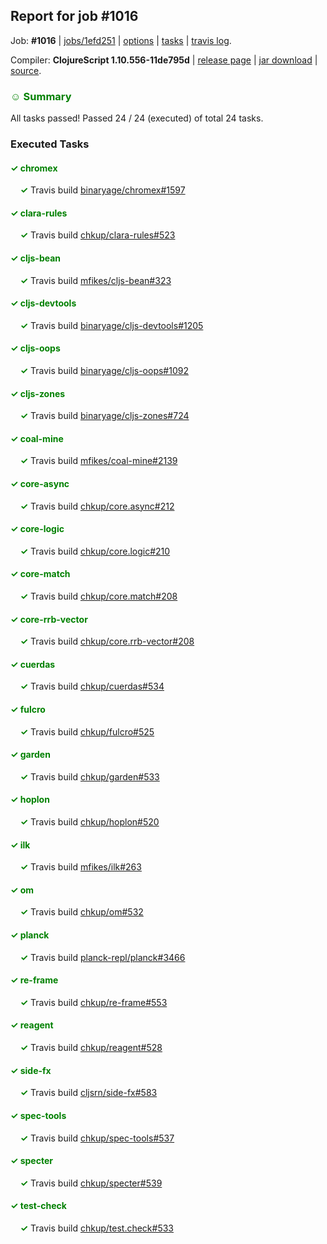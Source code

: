 ## Report for job #1016

Job: **#1016** | [jobs/1efd251](https://github.com/cljs-oss/canary/commit/1efd251c709fe51c3353417e1e454ff991d9a1a7) | [options](options.edn) | [tasks](tasks.edn) | [travis log](https://travis-ci.org/cljs-oss/canary/builds/558442725).

Compiler: **ClojureScript 1.10.556-11de795d** | [release page](https://github.com/cljs-oss/canary/releases/tag/r1.10.556-11de795d) | [jar download](https://github.com/cljs-oss/canary/releases/download/r1.10.556-11de795d/clojurescript-1.10.556-11de795d.jar) | [source](https://github.com/clojure/clojurescript/commit/11de795dc748e004d31474f11cf04e5fc58b5d24).

### <b style='color:green'>☺ Summary</b>

All tasks passed! Passed 24 / 24 (executed) of total 24 tasks.

### Executed Tasks

#### <b style='color:green'>&#x2713; chromex</b>
&nbsp;&nbsp;&nbsp;&nbsp;<b style='color:green'>&#x2713;</b> Travis build [binaryage/chromex#1597](https://travis-ci.org/binaryage/chromex/builds/558443404)<br>

#### <b style='color:green'>&#x2713; clara-rules</b>
&nbsp;&nbsp;&nbsp;&nbsp;<b style='color:green'>&#x2713;</b> Travis build [chkup/clara-rules#523](https://travis-ci.org/chkup/clara-rules/builds/558443406)<br>

#### <b style='color:green'>&#x2713; cljs-bean</b>
&nbsp;&nbsp;&nbsp;&nbsp;<b style='color:green'>&#x2713;</b> Travis build [mfikes/cljs-bean#323](https://travis-ci.org/mfikes/cljs-bean/builds/558443408)<br>

#### <b style='color:green'>&#x2713; cljs-devtools</b>
&nbsp;&nbsp;&nbsp;&nbsp;<b style='color:green'>&#x2713;</b> Travis build [binaryage/cljs-devtools#1205](https://travis-ci.org/binaryage/cljs-devtools/builds/558443413)<br>

#### <b style='color:green'>&#x2713; cljs-oops</b>
&nbsp;&nbsp;&nbsp;&nbsp;<b style='color:green'>&#x2713;</b> Travis build [binaryage/cljs-oops#1092](https://travis-ci.org/binaryage/cljs-oops/builds/558443416)<br>

#### <b style='color:green'>&#x2713; cljs-zones</b>
&nbsp;&nbsp;&nbsp;&nbsp;<b style='color:green'>&#x2713;</b> Travis build [binaryage/cljs-zones#724](https://travis-ci.org/binaryage/cljs-zones/builds/558443420)<br>

#### <b style='color:green'>&#x2713; coal-mine</b>
&nbsp;&nbsp;&nbsp;&nbsp;<b style='color:green'>&#x2713;</b> Travis build [mfikes/coal-mine#2139](https://travis-ci.org/mfikes/coal-mine/builds/558443422)<br>

#### <b style='color:green'>&#x2713; core-async</b>
&nbsp;&nbsp;&nbsp;&nbsp;<b style='color:green'>&#x2713;</b> Travis build [chkup/core.async#212](https://travis-ci.org/chkup/core.async/builds/558443428)<br>

#### <b style='color:green'>&#x2713; core-logic</b>
&nbsp;&nbsp;&nbsp;&nbsp;<b style='color:green'>&#x2713;</b> Travis build [chkup/core.logic#210](https://travis-ci.org/chkup/core.logic/builds/558443436)<br>

#### <b style='color:green'>&#x2713; core-match</b>
&nbsp;&nbsp;&nbsp;&nbsp;<b style='color:green'>&#x2713;</b> Travis build [chkup/core.match#208](https://travis-ci.org/chkup/core.match/builds/558443438)<br>

#### <b style='color:green'>&#x2713; core-rrb-vector</b>
&nbsp;&nbsp;&nbsp;&nbsp;<b style='color:green'>&#x2713;</b> Travis build [chkup/core.rrb-vector#208](https://travis-ci.org/chkup/core.rrb-vector/builds/558443440)<br>

#### <b style='color:green'>&#x2713; cuerdas</b>
&nbsp;&nbsp;&nbsp;&nbsp;<b style='color:green'>&#x2713;</b> Travis build [chkup/cuerdas#534](https://travis-ci.org/chkup/cuerdas/builds/558443442)<br>

#### <b style='color:green'>&#x2713; fulcro</b>
&nbsp;&nbsp;&nbsp;&nbsp;<b style='color:green'>&#x2713;</b> Travis build [chkup/fulcro#525](https://travis-ci.org/chkup/fulcro/builds/558443444)<br>

#### <b style='color:green'>&#x2713; garden</b>
&nbsp;&nbsp;&nbsp;&nbsp;<b style='color:green'>&#x2713;</b> Travis build [chkup/garden#533](https://travis-ci.org/chkup/garden/builds/558443446)<br>

#### <b style='color:green'>&#x2713; hoplon</b>
&nbsp;&nbsp;&nbsp;&nbsp;<b style='color:green'>&#x2713;</b> Travis build [chkup/hoplon#520](https://travis-ci.org/chkup/hoplon/builds/558443450)<br>

#### <b style='color:green'>&#x2713; ilk</b>
&nbsp;&nbsp;&nbsp;&nbsp;<b style='color:green'>&#x2713;</b> Travis build [mfikes/ilk#263](https://travis-ci.org/mfikes/ilk/builds/558443480)<br>

#### <b style='color:green'>&#x2713; om</b>
&nbsp;&nbsp;&nbsp;&nbsp;<b style='color:green'>&#x2713;</b> Travis build [chkup/om#532](https://travis-ci.org/chkup/om/builds/558443482)<br>

#### <b style='color:green'>&#x2713; planck</b>
&nbsp;&nbsp;&nbsp;&nbsp;<b style='color:green'>&#x2713;</b> Travis build [planck-repl/planck#3466](https://travis-ci.org/planck-repl/planck/builds/558443496)<br>

#### <b style='color:green'>&#x2713; re-frame</b>
&nbsp;&nbsp;&nbsp;&nbsp;<b style='color:green'>&#x2713;</b> Travis build [chkup/re-frame#553](https://travis-ci.org/chkup/re-frame/builds/558443500)<br>

#### <b style='color:green'>&#x2713; reagent</b>
&nbsp;&nbsp;&nbsp;&nbsp;<b style='color:green'>&#x2713;</b> Travis build [chkup/reagent#528](https://travis-ci.org/chkup/reagent/builds/558443494)<br>

#### <b style='color:green'>&#x2713; side-fx</b>
&nbsp;&nbsp;&nbsp;&nbsp;<b style='color:green'>&#x2713;</b> Travis build [cljsrn/side-fx#583](https://travis-ci.org/cljsrn/side-fx/builds/558443489)<br>

#### <b style='color:green'>&#x2713; spec-tools</b>
&nbsp;&nbsp;&nbsp;&nbsp;<b style='color:green'>&#x2713;</b> Travis build [chkup/spec-tools#537](https://travis-ci.org/chkup/spec-tools/builds/558443536)<br>

#### <b style='color:green'>&#x2713; specter</b>
&nbsp;&nbsp;&nbsp;&nbsp;<b style='color:green'>&#x2713;</b> Travis build [chkup/specter#539](https://travis-ci.org/chkup/specter/builds/558443506)<br>

#### <b style='color:green'>&#x2713; test-check</b>
&nbsp;&nbsp;&nbsp;&nbsp;<b style='color:green'>&#x2713;</b> Travis build [chkup/test.check#533](https://travis-ci.org/chkup/test.check/builds/558443539)<br>